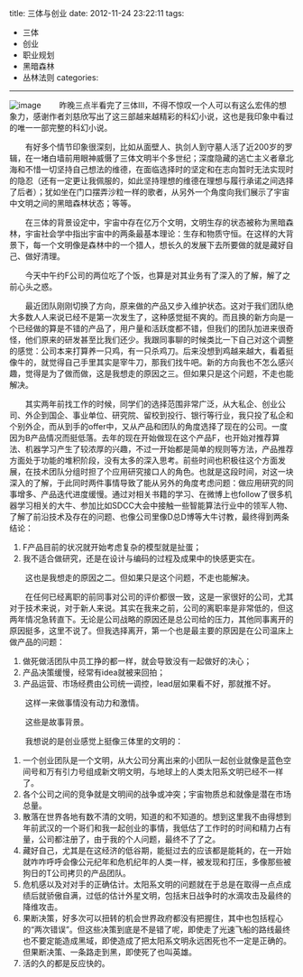 ﻿title: 三体与创业
date: 2012-11-24 23:22:11
tags: 
- 三体
- 创业
- 职业规划
- 黑暗森林
- 丛林法则
categories: 
---
![image](http://zimg.duliboke.net/2012/11/santi-txt.jpg)
　　昨晚三点半看完了三体III，不得不惊叹一个人可以有这么宏伟的想象力，感谢作者刘慈欣写出了这三部越来越精彩的科幻小说，这也是我印象中看过的唯一一部完整的科幻小说。

　　有好多个情节印象很深刻，比如从面壁人、执剑人到守墓人活了近200岁的罗辑，在一堵白墙前用眼神威慑了三体文明半个多世纪；深度隐藏的逃亡主义者章北海和不惜一切坚持自己想法的维德，在面临选择时的坚定和在志向暂时无法实现时的隐忍（还有一定更让我佩服的，如此坚持理想的维德在理想与履行承诺之间选择了后者）；犹如坐在门口摆弄沙粒一样的歌者，从另外一个角度向我们展示了宇宙中文明之间的黑暗森林状态；等等。

　　在三体的背景设定中，宇宙中存在亿万个文明，文明生存的状态被称为黑暗森林，宇宙社会学中指出宇宙中的两条最基本理论：生存和物质守恒。在这样的大背景下，每一个文明像是森林中的一个猎人，想长久的发展下去所要做的就是藏好自己、做好清理。

　　今天中午约F公司的两位吃了个饭，也算是对其业务有了深入的了解，解了之前心头之惑。

　　最近团队刚刚切换了方向，原来做的产品又步入维护状态。这对于我们团队绝大多数人人来说已经不是第一次发生了，这种感觉挺不爽的。而且换的新方向是一个已经做的算是不错的产品了，用户量和活跃度都不错，但我们的团队加进来很奇怪，他们原来的研发甚至比我们还少。我跟同事聊的时候类比一下自己对这个调整的感觉：公司本来打算养一只鸡，有一只杀鸡刀。后来没想到鸡越来越大，看着挺像牛的，就觉得自己手里其实是宰牛刀，那我们找牛吧。新的方向我也不怎么感兴趣，觉得是为了做而做，这是我想走的原因之三。但如果只是这个问题，不走也能解决。

　　其实两年前找工作的时候，同学们的选择范围非常广泛，从大私企、创业公司、外企到国企、事业单位、研究院、留校到投行、银行等行业，我只投了私企和个别外企，而从到手的offer中，又从产品和团队的角度选择了现在的公司。一度因为B产品情况而挺低落。去年的现在开始做现在这个产品F，也开始对推荐算法、机器学习产生了较浓厚的兴趣，不过一开始都是简单的规则等方法，产品推荐方面处于功能的堆积阶段，没有太多的深入思考。前些时间也积极往这个方面发展，在技术团队分组时担了个应用研究接口人的角色。也就是这段时间，对这一块深入的了解，于此同时两件事情导致了能从另外的角度考虑问题：做应用研究的同事增多、产品迭代进度缓慢。通过对相关书籍的学习、在微博上也follow了很多机器学习相关的大牛、参加比如SDCC大会中接触一些智能算法行业中的领军人物、了解了前沿技术及存在的问题、也像公司里像D总D博等大牛讨教，最终得到两条结论：

1. F产品目前的状况就开始考虑复杂的模型就是扯蛋；
2. 我不适合做研究，还是在设计与编码的过程及成果中的快感更实在。

　　这也是我想走的原因之二。但如果只是这个问题，不走也能解决。

　　在任何已经离职的前同事对公司的评价都很一致，这是一家很好的公司，尤其对于技术来说，对于新人来说。其实在我来之前，公司的离职率是非常低的，但这两年情况急转直下。无论是公司战略的原因还是总公司给的压力，其他同事离开的原因挺多，这里不说了。但我选择离开，第一个也是最主要的原因是在公司温床上做产品的问题：

1. 做死做活团队中员工挣的都一样，就会导致没有一起做好的决心；
2. 产品决策缓慢，经常有idea就被来回拍；
3. 产品运营、市场经费由公司统一调控，lead层如果看不好，那就推不好。

　　这样一来做事情没有动力和激情。

　　这些是故事背景。

　　我想说的是创业感觉上挺像三体里的文明的：

1. 一个创业团队是一个文明，从大公司分离出来的小团队一起创业就像是蓝色空间号和万有引力号组成新文明文明，与地球上的人类太阳系文明已经不一样了。
2. 各个公司之间的竞争就是文明间的战争或冲突；宇宙物质总和就像是潜在市场总量。
3. 散落在世界各地有数不清的文明，知道的和不知道的。想到这里我不由得想到年前武汉的一个哥们和我一起创业的事情，我低估了工作时的时间和精力占有量，公司都注册了，由于我的个人问题，最终不了了之。
4. 藏好自己，尤其是在这经济的低谷期，能挺过去的应该都是能耗的，在一开始就咋咋呼呼会像公元纪年和危机纪年的人类一样，被发现和打压，多像那些被狗日的T公司拷贝的产品团队。
5. 危机感以及对对手的正确估计。太阳系文明的问题就在于总是在取得一点点成绩后就骄傲自满，过低的估计外星文明，包括末日战争时的水滴攻击及最终的降维攻击。
6. 果断决策，好多次可以扭转的机会世界政府都没有把握住，其中也包括程心的“两次错误”。但这些决策到底是不是错了呢，即使走了光速飞船的路线最终也不要定能造成黑域，即使造成了把太阳系文明永远困死也不一定是正确的。但果断决策、一条路走到黑，即使死了也叫英雄。
7. 活的久的都是反应快的。